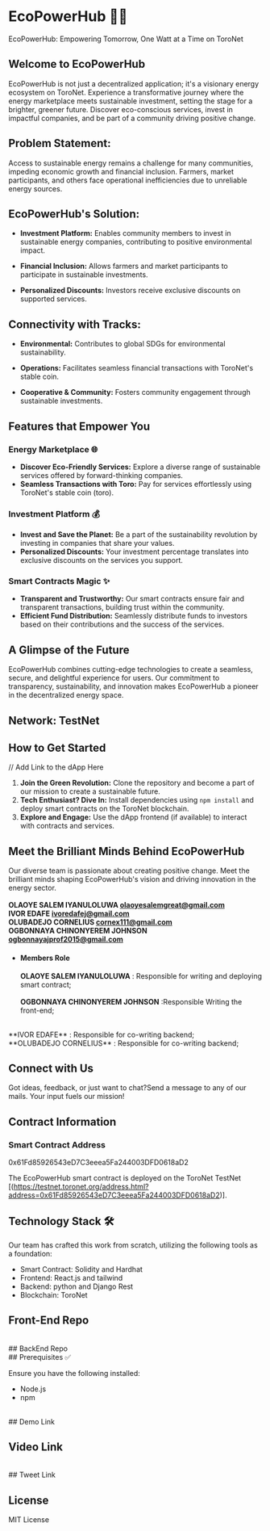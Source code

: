 # EcoPowerHub 🌱💡
EcoPowerHub: Empowering Tomorrow, One Watt at a Time on ToroNet
## Welcome to EcoPowerHub

EcoPowerHub is not just a decentralized application; it's a visionary energy ecosystem on ToroNet. Experience a transformative journey where the energy marketplace meets sustainable investment, setting the stage for a brighter, greener future. Discover eco-conscious services, invest in impactful companies, and be part of a community driving positive change.

## Problem Statement:

Access to sustainable energy remains a challenge for many communities, impeding economic growth and financial inclusion. Farmers, market participants, and others face operational inefficiencies due to unreliable energy sources.

## EcoPowerHub's Solution:

- **Investment Platform:** Enables community members to invest in sustainable energy companies, contributing to positive environmental impact.
  
- **Financial Inclusion:** Allows farmers and market participants to participate in sustainable investments.

- **Personalized Discounts:** Investors receive exclusive discounts on supported services.

## Connectivity with Tracks:

- **Environmental:** Contributes to global SDGs for environmental sustainability.

- **Operations:** Facilitates seamless financial transactions with ToroNet's stable coin.

- **Cooperative & Community:** Fosters community engagement through sustainable investments.



 
## Features that Empower You

### Energy Marketplace 🌐
- **Discover Eco-Friendly Services:** Explore a diverse range of sustainable services offered by forward-thinking companies.
- **Seamless Transactions with Toro:** Pay for services effortlessly using ToroNet's stable coin (toro).

### Investment Platform 💰
- **Invest and Save the Planet:** Be a part of the sustainability revolution by investing in companies that share your values.
- **Personalized Discounts:** Your investment percentage translates into exclusive discounts on the services you support.

### Smart Contracts Magic ✨
- **Transparent and Trustworthy:** Our smart contracts ensure fair and transparent transactions, building trust within the community.
- **Efficient Fund Distribution:** Seamlessly distribute funds to investors based on their contributions and the success of the services.

## A Glimpse of the Future

EcoPowerHub combines cutting-edge technologies to create a seamless, secure, and delightful experience for users. Our commitment to transparency, sustainability, and innovation makes EcoPowerHub a pioneer in the decentralized energy space.
## Network: TestNet

## How to Get Started
// Add Link to the dApp Here
1. **Join the Green Revolution:** Clone the repository and become a part of our mission to create a sustainable future.
2. **Tech Enthusiast? Dive In:** Install dependencies using `npm install` and deploy smart contracts on the ToroNet blockchain.
3. **Explore and Engage:** Use the dApp frontend (if available) to interact with contracts and services.

## Meet the Brilliant Minds Behind EcoPowerHub

Our diverse team is passionate about creating positive change. Meet the brilliant minds shaping EcoPowerHub's vision and driving innovation in the energy sector.
<br><br>
**OLAOYE SALEM IYANULOLUWA olaoyesalemgreat@gmail.com**
 <br>
 **IVOR  EDAFE  ivoredafej@gmail.com**
 <br>
  **OLUBADEJO CORNELIUS  cornex111@gmail.com**
 <br>
  **OGBONNAYA CHINONYEREM JOHNSON  ogbonnayajprof2015@gmail.com**
 <br>

 * #### Members Role
   **OLAOYE SALEM IYANULOLUWA** : Responsible for writing and deploying smart contract;
  <br><br>
  **OGBONNAYA CHINONYEREM JOHNSON** :Responsible Writing the front-end;
  <br>
  **IVOR EDAFE** : Responsible for co-writing backend;
    <br>
  **OLUBADEJO CORNELIUS** : Responsible for co-writing backend;

## Connect with Us

Got ideas, feedback, or just want to chat?Send a message to any of our mails. Your input fuels our mission!

## Contract Information

### Smart Contract Address
0x61Fd85926543eD7C3eeea5Fa244003DFD0618aD2

The EcoPowerHub smart contract is deployed on the ToroNet TestNet [(https://testnet.toronet.org/address.html?address=0x61Fd85926543eD7C3eeea5Fa244003DFD0618aD2)]. 


## Technology Stack 🛠️
 Our team has crafted this work from scratch, utilizing the following tools as a foundation:

- Smart Contract: Solidity and Hardhat
- Frontend: React.js and tailwind
- Backend: python and Django Rest
- Blockchain: ToroNet

## Front-End Repo
<br>
## BackEnd Repo

<br>
## Prerequisites ✅

Ensure you have the following installed:

- Node.js
- npm
<br>
 ## Demo Link
 <br>

## Video Link
<br>
## Tweet Link
<br>


 ## License
 MIT License

